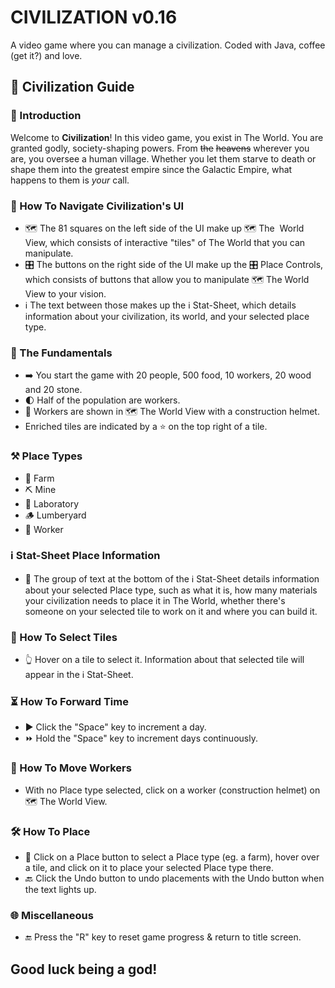 # CIVILIZATION v0.16
A video game where you can manage a civilization. Coded with Java, coffee (get it?) 
and love.
## 📖 Civilization Guide
### 👋 Introduction
Welcome to **Civilization**! In this video game, you exist in The World. You are granted godly, society-shaping powers. From ~~the~~ ~~heavens~~ wherever you are, you oversee a human village.
Whether you let them starve to death or shape them into the greatest empire since 
the Galactic Empire, what happens to them is _your_ call.
### 🧭 How To Navigate Civilization's UI
* 🗺️ The 81 squares on the left side of the UI make up 🗺️ The ️ World View, which consists of interactive "tiles" of The World that you can manipulate.
* 🎛️ The buttons on the right side of the UI make up the 🎛️ Place Controls, 
which consists of buttons that allow you to manipulate 🗺️ The World View to your vision.
* ℹ️ The text between those makes up the ℹ️ Stat-Sheet, which details information
about your civilization, its world, and your selected place type.
### 🧩 The Fundamentals
* ➡️ You start the game with 20 people, 500 food, 10 workers, 20 wood and 20 stone.
* 🌓 Half of the population are workers.
* 👷 Workers are shown in 🗺️ The World View with a construction helmet.
* Enriched tiles are indicated by a ⭐ on the top right of a tile.
### ⚒️ Place Types
* 🌽 Farm
* ⛏️ Mine
* 🧪 Laboratory
* 🪵 Lumberyard
* 👐 Worker
### ℹ️ Stat-Sheet Place Information
* 🤔 The group of text at the bottom of the ℹ️ Stat-Sheet details information about 
your selected Place type, such as what it is,  how many materials your civilization
needs to place it in The World, whether there's someone on your selected tile to work 
on it and where you can build it.
### 🔎 How To Select Tiles
* 👆 Hover on a tile to select it. Information about that selected tile will appear 
in the ℹ️ Stat-Sheet.
### ⏳ How To Forward Time
* ▶️ Click the "Space" key to increment a day.
* ⏩ Hold the "Space" key to increment days continuously.
### 📌 How To Move Workers
* With no Place type selected, click on a worker (construction helmet) on 🗺️ The 
World View.
### 🛠️ How To Place
* 🔨 Click on a Place button to select a Place type (eg. a farm), hover over a tile, 
and click on it to place your selected Place type there.
* 🔙 Click the Undo button to undo placements with the Undo button when the text 
lights up.
### 🌐 Miscellaneous
* 🔚 Press the "R" key to reset game progress & return to title screen.

## Good luck being a god!